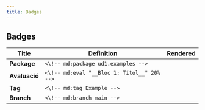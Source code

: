 ```yaml
---
title: Badges
---
```

## Badges

| Title | Definition | Rendered |
| ----- | ---------- | -------- |
| __Package__ | `<\!-- md:package ud1.examples -->` | <!-- md:package ud1.examples --> |
| __Avaluació__ | `<\!-- md:eval "__Bloc 1: Títol__" 20% -->` | <!-- md:eval "__Bloc 1: Títol__" 20% --> |
| __Tag__ | `<\!-- md:tag Example -->` | <!-- md:tag Example --> |
| __Branch__ | `<\!-- md:branch main -->` | <!-- md:branch main --> |

